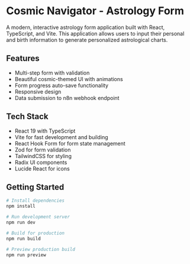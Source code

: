 # Cosmic Navigator - Astrology Form

A modern, interactive astrology form application built with React, TypeScript, and Vite. This application allows users to input their personal and birth information to generate personalized astrological charts.

## Features

- Multi-step form with validation
- Beautiful cosmic-themed UI with animations
- Form progress auto-save functionality
- Responsive design
- Data submission to n8n webhook endpoint

## Tech Stack

- React 19 with TypeScript
- Vite for fast development and building
- React Hook Form for form state management
- Zod for form validation
- TailwindCSS for styling
- Radix UI components
- Lucide React for icons

## Getting Started

```bash
# Install dependencies
npm install

# Run development server
npm run dev

# Build for production
npm run build

# Preview production build
npm run preview
```
